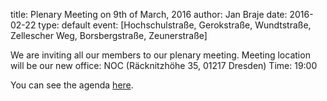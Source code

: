 title: Plenary Meeting on 9th of March, 2016
author: Jan Braje
date: 2016-02-22
type: default
event: [Hochschulstraße, Gerokstraße, Wundtstraße, Zellescher Weg, Borsbergstraße, Zeunerstraße]

We are inviting all our members to our plenary meeting. Meeting location will be our new office: NOC (Räcknitzhöhe 35, 01217 Dresden)
Time: 19:00

You can see the agenda [here](https://agdsn.de/sipa/documents/Tagesordnung_VV_09022016.pdf).

